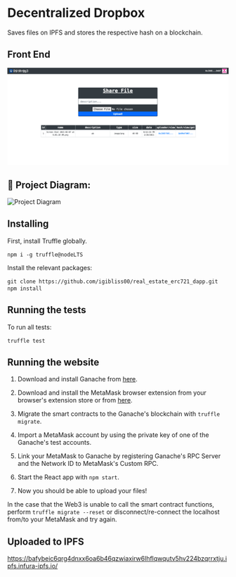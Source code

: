# Decentralized Dropbox

Saves files on IPFS and stores the respective hash on a blockchain.

## Front End
![deposit](https://github.com/igibliss00/decentralized-dropbox/blob/master/images/frontend.png)


## 🔧 Project Diagram:
![Project Diagram](https://i.gyazo.com/2738ea6743a40036756b1b5714ab9fa8.png)


## Installing

First, install Truffle globally.
```
npm i -g truffle@nodeLTS
```
Install the relevant packages:

```
git clone https://github.com/igibliss00/real_estate_erc721_dapp.git
npm install
```

## Running the tests

To run all tests:

```
truffle test
```

## Running the website

1. Download and install Ganache from [here](https://www.trufflesuite.com/ganache).

2. Download and install the MetaMask browser extension from your browser's extension store or from [here](https://metamask.io/download).

3. Migrate the smart contracts to the Ganache's blockchain with `truffle migrate`.

4. Import a MetaMask account by using the private key of one of the Ganache's test accounts.

5. Link your MetaMask to Ganache by registering Ganache's RPC Server and the Network ID to MetaMask's Custom RPC.

6. Start the React app with `npm start`.

7. Now you should be able to upload your files!

In the case that the Web3 is unable to call the smart contract functions, perform `truffle migrate --reset` or disconnect/re-connect the localhost from/to your MetaMask and try again.

## Uploaded to IPFS

https://bafybeic6qrg4dnxx6oa6b46qzwiaxirw6lhflqwqutv5hv224bzqrrxtju.ipfs.infura-ipfs.io/
